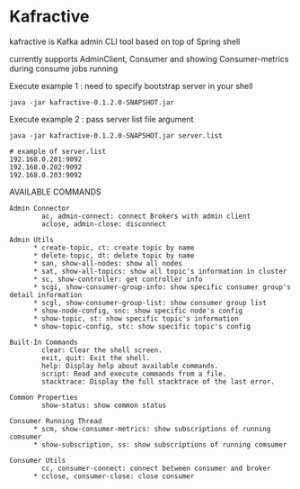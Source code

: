 # Kafractive

kafractive is Kafka admin CLI tool based on top of Spring shell
 
currently supports AdminClient, Consumer and showing Consumer-metrics during consume jobs running
 
Execute example 1 : need to specify bootstrap server in your shell
```
java -jar kafractive-0.1.2.0-SNAPSHOT.jar
```

Execute example 2 : pass server list file argument
```
java -jar kafractive-0.1.2.0-SNAPSHOT.jar server.list
```
```
# example of server.list
192.168.0.201:9092
192.168.0.202:9092
192.168.0.203:9092
``` 

AVAILABLE COMMANDS
```
Admin Connector
        ac, admin-connect: connect Brokers with admin client
        aclose, admin-close: disconnect

Admin Utils
      * create-topic, ct: create topic by name
      * delete-topic, dt: delete topic by name
      * san, show-all-nodes: show all nodes
      * sat, show-all-topics: show all topic's information in cluster
      * sc, show-controller: get controller info
      * scgi, show-consumer-group-info: show specific consumer group's detail information
      * scgl, show-consumer-group-list: show consumer group list
      * show-node-config, snc: show specific node's config
      * show-topic, st: show specific topic's information
      * show-topic-config, stc: show specific topic's config

Built-In Commands
        clear: Clear the shell screen.
        exit, quit: Exit the shell.
        help: Display help about available commands.
        script: Read and execute commands from a file.
        stacktrace: Display the full stacktrace of the last error.

Common Properties
        show-status: show common status

Consumer Running Thread
      * scm, show-consumer-metrics: show subscriptions of running comsumer
      * show-subscription, ss: show subscriptions of running comsumer

Consumer Utils
        cc, consumer-connect: connect between consumer and broker
      * cclose, consumer-close: close consumer

```